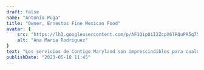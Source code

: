 ```yaml
---
draft: false
name: "Antonio Puga"
title: "Owner, Ernestos Fine Mexican Food"
avatar: {
    src: "https://lh3.googleusercontent.com/p/AF1QipOiI2ZcpX6lRQuPR5q75PzC0ImK_prThlFyMcrF=s680-w680-h510",
    alt: "Ana Maria Rodriguez"
}
text: "Los servicios de Contigo Maryland son imprescindibles para cualquier empresa que desee sobresalir en la economía digital. ¡El trato personalizado y su enfoque bilingüe han sido fundamentales para nuestro éxito!"
publishDate: "2023-05-18 11:45"
---
```

